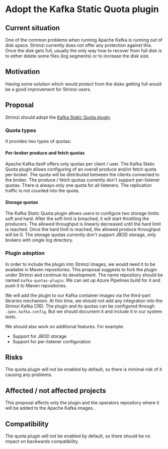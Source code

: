 # Adopt the Kafka Static Quota plugin

## Current situation

One of the common problems when running Apache Kafka is running out of disk space.
Strimzi currently does not offer any protection against this.
Once the disk gets full, usually the only way how to recover from full disk is to either delete some files (log segments) or to increase the disk size.

## Motivation

Having some solution which would protect from the disks getting full would be a good improvement for Strimzi users.

## Proposal

Strimzi should adopt the [Kafka Static Quota plugin](https://github.com/lulf/kafka-static-quota-plugin).

### Quota types

It provides two types of quotas:

#### Per-broker produce and fetch quotas

Apache Kafka itself offers only quotas per client / user.
The Kafka Static Quota plugin allows configuring of an overall produce and/or fetch quota per-broker.
The quota will be distributed between the clients connected to the broker.
The produce / fetch quotas currently don't support per-listener quotas.
There is always only one quota for all listeners.
The replication traffic is not counted into the quota.

#### Storage quotas

The Kafka Static Quota plugin allows users to configure two storage limits: soft and hard.
After the soft limit is breached, it will start throttling the producers.
The allowed throughput is linearly decreased until the hard limit is reached.
Once the hard limit is reached, the allowed produce throughput will be 0.
The storage quotas currently don't support JBOD storage, only brokers with single log directory.

### Plugin adoption

In order to include the plugin into Strimzi images, we would need it to be available in Maven repositories.
This proposal suggests to fork the plugin under Strimzi and continue its development.
The name repository should be named `kafka-quotas-plugin`.
We can set up Azure Pipelines build for it and push it to Maven repositories.

We will add the plugin to our Kafka container images via the third-part libraries mechanism.
At this time, we should not add any integration into the Strimzi Kafka CRD.
The plugin and its quotas can be configured through `.spec.kafka.config`.
But we should document it and include it in our system tests.

We should also work on additional features.
For example:

* Support for JBOD storage
* Support for per-listener configuration

## Risks

The quota plugin will not be enabled by default, so there is minimal risk of it causing any problems.

## Affected / not affected projects

This proposal affects only the plugin and the operators repository where it will be added to the Apache Kafka images..

## Compatibility

The quota plugin will not be enabled by default, so there should be no impact on backwards compatibility.
